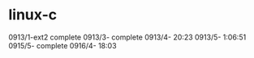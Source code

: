 # linux-c
0913/1-ext2 complete
0913/3- complete
0913/4- 20:23
0913/5- 1:06:51
0915/5- complete
0916/4- 18:03
